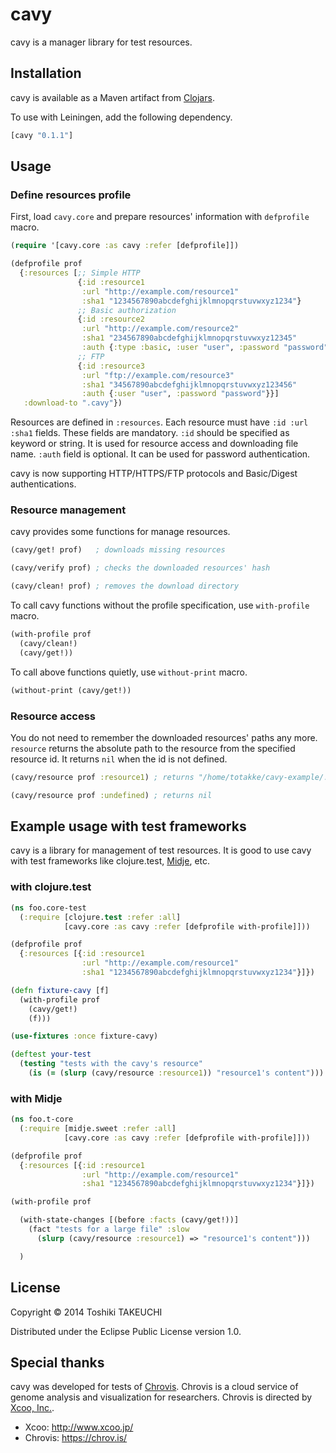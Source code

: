# cavy

cavy is a manager library for test resources.

## Installation

cavy is available as a Maven artifact from [Clojars][clojars].

To use with Leiningen, add the following dependency.

```Clojure
[cavy "0.1.1"]
```

## Usage

### Define resources profile

First, load `cavy.core` and prepare resources' information with `defprofile` macro.

```Clojure
(require '[cavy.core :as cavy :refer [defprofile]])

(defprofile prof
  {:resources [;; Simple HTTP
               {:id :resource1
                :url "http://example.com/resource1"
                :sha1 "1234567890abcdefghijklmnopqrstuvwxyz1234"}
               ;; Basic authorization
               {:id :resource2
                :url "http://example.com/resource2"
                :sha1 "234567890abcdefghijklmnopqrstuvwxyz12345"
                :auth {:type :basic, :user "user", :password "password"}}
               ;; FTP
               {:id :resource3
                :url "ftp://example.com/resource3"
                :sha1 "34567890abcdefghijklmnopqrstuvwxyz123456"
                :auth {:user "user", :password "password"}}]
   :download-to ".cavy"})
```

Resources are defined in `:resources`.
Each resource must have `:id :url :sha1` fields. These fields are mandatory.
`:id` should be specified as keyword or string. It is used for resource access
and downloading file name.
`:auth` field is optional. It can be used for password authentication.

cavy is now supporting HTTP/HTTPS/FTP protocols and Basic/Digest authentications.

### Resource management

cavy provides some functions for manage resources.

```Clojure
(cavy/get! prof)   ; downloads missing resources

(cavy/verify prof) ; checks the downloaded resources' hash

(cavy/clean! prof) ; removes the download directory
```

To call cavy functions without the profile specification, use `with-profile` macro.

```Clojure
(with-profile prof
  (cavy/clean!)
  (cavy/get!))
```

To call above functions quietly, use `without-print` macro.

```Clojure
(without-print (cavy/get!))
```

### Resource access

You do not need to remember the downloaded resources' paths any more.
`resource` returns the absolute path to the resource from the specified resource id.
It returns `nil` when the id is not defined.

```Clojure
(cavy/resource prof :resource1) ; returns "/home/totakke/cavy-example/.cavy/resource1"

(cavy/resource prof :undefined) ; returns nil
```

## Example usage with test frameworks

cavy is a library for management of test resources.
It is good to use cavy with test frameworks like clojure.test, [Midje][midje], etc.

### with clojure.test

```Clojure
(ns foo.core-test
  (:require [clojure.test :refer :all]
            [cavy.core :as cavy :refer [defprofile with-profile]]))

(defprofile prof
  {:resources [{:id :resource1
                :url "http://example.com/resource1"
                :sha1 "1234567890abcdefghijklmnopqrstuvwxyz1234"}]})

(defn fixture-cavy [f]
  (with-profile prof
    (cavy/get!)
    (f)))

(use-fixtures :once fixture-cavy)

(deftest your-test
  (testing "tests with the cavy's resource"
    (is (= (slurp (cavy/resource :resource1)) "resource1's content")))
```

### with Midje

```Clojure
(ns foo.t-core
  (:require [midje.sweet :refer :all]
            [cavy.core :as cavy :refer [defprofile with-profile]]))

(defprofile prof
  {:resources [{:id :resource1
                :url "http://example.com/resource1"
                :sha1 "1234567890abcdefghijklmnopqrstuvwxyz1234"}]})

(with-profile prof

  (with-state-changes [(before :facts (cavy/get!))]
    (fact "tests for a large file" :slow
      (slurp (cavy/resource :resource1) => "resource1's content")))

  )
```

## License

Copyright © 2014 Toshiki TAKEUCHI

Distributed under the Eclipse Public License version 1.0.

## Special thanks

cavy was developed for tests of [Chrovis][chrovis].
Chrovis is a cloud service of genome analysis and visualization for researchers.
Chrovis is directed by [Xcoo, Inc.][xcoo].

* Xcoo: http://www.xcoo.jp/
* Chrovis: https://chrov.is/

[clojars]: https://clojars.org/cavy
[midje]: https://github.com/marick/Midje
[xcoo]: http://www.xcoo.jp/
[chrovis]: https://chrov.is/
